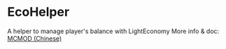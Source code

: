 # EcoHelper
 A helper to manage player's balance with LightEconomy
More info & doc: [MCMOD (Chinese)](https://www.mcmod.cn/class/9280.html)
